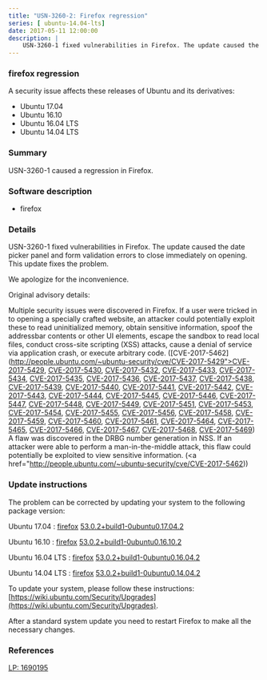 ```yaml
---
title: "USN-3260-2: Firefox regression"
series: [ ubuntu-14.04-lts]
date: 2017-05-11 12:00:00
description: |
    USN-3260-1 fixed vulnerabilities in Firefox. The update caused the date picker panel and form validation errors to close immediately on opening. This update fixes the problem.
--- 
```

 
### firefox regression

A security issue affects these releases of Ubuntu and its derivatives:

* Ubuntu 17.04
* Ubuntu 16.10
* Ubuntu 16.04 LTS
* Ubuntu 14.04 LTS

### Summary

USN-3260-1 caused a regression in Firefox. 

### Software description

* firefox 

### Details

USN-3260-1 fixed vulnerabilities in Firefox. The update caused the date picker panel and form validation errors to close immediately on opening. This update fixes the problem.

We apologize for the inconvenience.

Original advisory details:

 Multiple security issues were discovered in Firefox. If a user were tricked in to opening a specially crafted website, an attacker could potentially exploit these to read uninitialized memory, obtain sensitive information, spoof the addressbar contents or other UI elements, escape the sandbox to read local files, conduct cross-site scripting (XSS) attacks, cause a denial of service via application crash, or execute arbitrary code. ([CVE-2017-5462](http://people.ubuntu.com/~ubuntu-security/cve/CVE-2017-5429">CVE-2017-5429</a>, <a href="http://people.ubuntu.com/~ubuntu-security/cve/CVE-2017-5430">CVE-2017-5430</a>, <a href="http://people.ubuntu.com/~ubuntu-security/cve/CVE-2017-5432">CVE-2017-5432</a>, <a href="http://people.ubuntu.com/~ubuntu-security/cve/CVE-2017-5433">CVE-2017-5433</a>, <a href="http://people.ubuntu.com/~ubuntu-security/cve/CVE-2017-5434">CVE-2017-5434</a>, <a href="http://people.ubuntu.com/~ubuntu-security/cve/CVE-2017-5435">CVE-2017-5435</a>, <a href="http://people.ubuntu.com/~ubuntu-security/cve/CVE-2017-5436">CVE-2017-5436</a>, <a href="http://people.ubuntu.com/~ubuntu-security/cve/CVE-2017-5437">CVE-2017-5437</a>, <a href="http://people.ubuntu.com/~ubuntu-security/cve/CVE-2017-5438">CVE-2017-5438</a>, <a href="http://people.ubuntu.com/~ubuntu-security/cve/CVE-2017-5439">CVE-2017-5439</a>, <a href="http://people.ubuntu.com/~ubuntu-security/cve/CVE-2017-5440">CVE-2017-5440</a>, <a href="http://people.ubuntu.com/~ubuntu-security/cve/CVE-2017-5441">CVE-2017-5441</a>, <a href="http://people.ubuntu.com/~ubuntu-security/cve/CVE-2017-5442">CVE-2017-5442</a>, <a href="http://people.ubuntu.com/~ubuntu-security/cve/CVE-2017-5443">CVE-2017-5443</a>, <a href="http://people.ubuntu.com/~ubuntu-security/cve/CVE-2017-5444">CVE-2017-5444</a>, <a href="http://people.ubuntu.com/~ubuntu-security/cve/CVE-2017-5445">CVE-2017-5445</a>, <a href="http://people.ubuntu.com/~ubuntu-security/cve/CVE-2017-5446">CVE-2017-5446</a>, <a href="http://people.ubuntu.com/~ubuntu-security/cve/CVE-2017-5447">CVE-2017-5447</a>, <a href="http://people.ubuntu.com/~ubuntu-security/cve/CVE-2017-5448">CVE-2017-5448</a>, <a href="http://people.ubuntu.com/~ubuntu-security/cve/CVE-2017-5449">CVE-2017-5449</a>, <a href="http://people.ubuntu.com/~ubuntu-security/cve/CVE-2017-5451">CVE-2017-5451</a>, <a href="http://people.ubuntu.com/~ubuntu-security/cve/CVE-2017-5453">CVE-2017-5453</a>, <a href="http://people.ubuntu.com/~ubuntu-security/cve/CVE-2017-5454">CVE-2017-5454</a>, <a href="http://people.ubuntu.com/~ubuntu-security/cve/CVE-2017-5455">CVE-2017-5455</a>, <a href="http://people.ubuntu.com/~ubuntu-security/cve/CVE-2017-5456">CVE-2017-5456</a>, <a href="http://people.ubuntu.com/~ubuntu-security/cve/CVE-2017-5458">CVE-2017-5458</a>, <a href="http://people.ubuntu.com/~ubuntu-security/cve/CVE-2017-5459">CVE-2017-5459</a>, <a href="http://people.ubuntu.com/~ubuntu-security/cve/CVE-2017-5460">CVE-2017-5460</a>, <a href="http://people.ubuntu.com/~ubuntu-security/cve/CVE-2017-5461">CVE-2017-5461</a>, <a href="http://people.ubuntu.com/~ubuntu-security/cve/CVE-2017-5464">CVE-2017-5464</a>, <a href="http://people.ubuntu.com/~ubuntu-security/cve/CVE-2017-5465">CVE-2017-5465</a>, <a href="http://people.ubuntu.com/~ubuntu-security/cve/CVE-2017-5466">CVE-2017-5466</a>, <a href="http://people.ubuntu.com/~ubuntu-security/cve/CVE-2017-5467">CVE-2017-5467</a>, <a href="http://people.ubuntu.com/~ubuntu-security/cve/CVE-2017-5468">CVE-2017-5468</a>, <a href="http://people.ubuntu.com/~ubuntu-security/cve/CVE-2017-5469">CVE-2017-5469</a>) A flaw was discovered in the DRBG number generation in NSS. If an attacker were able to perform a man-in-the-middle attack, this flaw could potentially be exploited to view sensitive information. (<a href="http://people.ubuntu.com/~ubuntu-security/cve/CVE-2017-5462)) 

### Update instructions

The problem can be corrected by updating your system to the following package version:

Ubuntu 17.04
 : [firefox](https://launchpad.net/ubuntu/+source/firefox) <span> [53.0.2+build1-0ubuntu0.17.04.2](https://launchpad.net/ubuntu/+source/firefox/53.0.2+build1-0ubuntu0.17.04.2) </span> 

Ubuntu 16.10
 : [firefox](https://launchpad.net/ubuntu/+source/firefox) <span> [53.0.2+build1-0ubuntu0.16.10.2](https://launchpad.net/ubuntu/+source/firefox/53.0.2+build1-0ubuntu0.16.10.2) </span> 

Ubuntu 16.04 LTS
 : [firefox](https://launchpad.net/ubuntu/+source/firefox) <span> [53.0.2+build1-0ubuntu0.16.04.2](https://launchpad.net/ubuntu/+source/firefox/53.0.2+build1-0ubuntu0.16.04.2) </span> 

Ubuntu 14.04 LTS
 : [firefox](https://launchpad.net/ubuntu/+source/firefox) <span> [53.0.2+build1-0ubuntu0.14.04.2](https://launchpad.net/ubuntu/+source/firefox/53.0.2+build1-0ubuntu0.14.04.2) </span> 

To update your system, please follow these instructions: [https://wiki.ubuntu.com/Security/Upgrades](https://wiki.ubuntu.com/Security/Upgrades).

After a standard system update you need to restart Firefox to make all the necessary changes. 

### References

 [LP: 1690195](https://launchpad.net/bugs/1690195)
 
